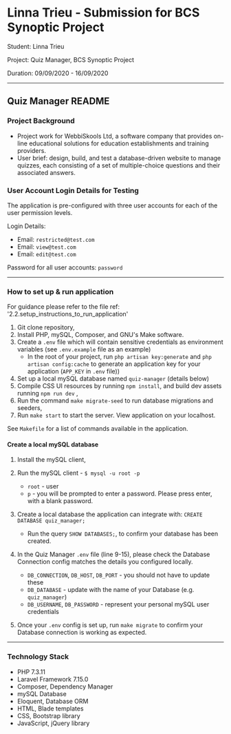 # Linna Trieu - Submission for BCS Synoptic Project

Student: Linna Trieu

Project: Quiz Manager, BCS Synoptic Project

Duration: 09/09/2020 - 16/09/2020

-------
## Quiz Manager README  

### Project Background 

- Project work for WebbiSkools Ltd, a software company that provides on-line educational solutions for education establishments and training providers. 
- User brief: design, build, and test a database-driven website to manage quizzes, each consisting of a set of multiple-choice questions and their associated answers. 

 
###  User Account Login Details for Testing

The application is pre-configured with three user accounts for each of the user permission levels. 

Login Details: 
- Email: `restricted@test.com`
- Email: `view@test.com`
- Email: `edit@test.com`

Password for all user accounts: `password` 

-------------------------------------

### How to set up & run application

 For guidance please refer to the file ref: '2.2.setup_instructions_to_run_application' 
 
1. Git clone repository,
2. Install PHP, mySQL, Composer, and GNU's Make software.  
3. Create a `.env` file which will contain sensitive credentials as environment variables (see `.env.example` file as an example) 
    - In the root of your project, run `php artisan key:generate` and `php artisan config:cache` to generate an application key for your application (`APP_KEY` in `.env` file))
4. Set up a local  mySQL database named `quiz-manager` (details below) 
5. Compile CSS UI resources by running `npm install`, and build dev assets running `npm run dev` ,
6. Run the command `make migrate-seed` to run database migrations and seeders,
7. Run `make start` to start the server. View application on your localhost.

See `Makefile` for a list of commands available in the application. 


#### Create a local mySQL database

1. Install the  mySQL client,

2. Run the mySQL client - `$ mysql -u root -p`
    - `root` - user
    - `p` - you will be prompted to enter a password. Please press enter, with a blank password.

3. Create a local database the application can integrate with: `CREATE DATABASE quiz_manager;` 
    - Run the query `SHOW DATABASES;`, to confirm your database has been created.

4. In the Quiz Manager `.env` file (line 9-15), please check the Database Connection  config matches the details you configured locally. 
    - `DB_CONNECTION`, `DB_HOST`, `DB_PORT` - you should not have to update these
    - `DB_DATABASE` - update with the name of your Database (e.g. `quiz_manager`)
    - `DB_USERNAME`, `DB_PASSWORD` - represent your personal mySQL user credentials 

5. Once your `.env` config is set up, run `make migrate` to confirm your Database connection is working as expected.

-------------------------------------

### Technology Stack

- PHP 7.3.11
- Laravel Framework 7.15.0
- Composer, Dependency Manager
- mySQL Database 
- Eloquent, Database ORM
- HTML, Blade templates
- CSS, Bootstrap library
- JavaScript, jQuery library
